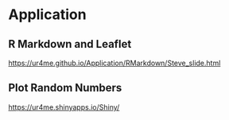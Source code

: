 # Application

## R Markdown and Leaflet
https://ur4me.github.io/Application/RMarkdown/Steve_slide.html

## Plot Random Numbers
https://ur4me.shinyapps.io/Shiny/
